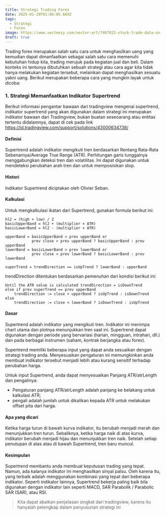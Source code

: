 ```yaml
---
title: Strategi Trading Forex
date: 2025-01-29T01:06:05.669Z
tags:
  - Strategi
  - Forex
image: https://www.vecteezy.com/vector-art/7467022-stock-trade-data-on-graph-with-japanese-candles-graph-for-financial-markets-online-analysis-for-investment
draft: true
---
```

T﻿rading forex merupakan salah satu cara untuk menghasilkan uang yang kemudian dapat dimanfaatkan sebagai salah satu cara memenuhi kebutuhan hidup kita, trading merujuk pada kegiatan jual dan beli. Dalam konteks ini tentunya dibutuhkan sebuah strategi atau cara agar kita tidak hanya melakukan kegiatan tersebut, melainkan dapat menghasilkan sesuatu yakni uang. Berikut merupakan beberapa cara yang mungkin layak untuk dicoba:

### 1﻿. Strategi Memanfaatkan Indikator Supertrend

B﻿erikut informasi pengantar bawaan dari tradingview mengenai supertrend, indikator supertrend yang akan digunakan dalam strategi ini merupakan indikator bawaan dari Tradingview, bukan buatan seseoarang atau entitas tertentu didalamnya, dapat di cek pada link <https://id.tradingview.com/support/solutions/43000634738/>

#### Definisi

Supertrend adalah indikator mengikuti tren berdasarkan Rentang Rata-Rata Sebenarnya/Average True Range (ATR). Perhitungan garis tunggalnya menggabungkan deteksi tren dan volatilitas. Ini dapat digunakan untuk mendeteksi perubahan arah tren dan untuk memposisikan stop.

#### Histori

Indikator Supertrend diciptakan oleh Olivier Seban.

#### Kalkulasi

Untuk mengkalkulasi ikatan dari Supertrend, gunakan formula berikut ini:

```
hl2 = (high + low) / 2
basicUpperBand = hl2 + (multiplier × ATR)
basicLowerBand = hl2 - (multiplier × ATR)

upperBand = basicUpperBand < prev upperBand or
			prev close > prev upperBand ? basicUpperBand : prev upperBand
lowerBand = basicLowerBand > prev lowerBand or
			prev close < prev lowerBand ? basicLowerBand : prev lowerBand

superTrend = trendDirection == isUpTrend ? lowerBand : upperBand
```

trendDirection ditentukan berdasarkan pemenuhan dari kondisi berikut ini:

```
Until the ATR value is calculated trendDirection = isDownTrend
else if prev superTrend == prev upperBand
    trendDirection := close > upperBand ? isUpTrend : isDownTrend
else
    trendDirection := close < lowerBand ? isDownTrend : isUpTrend
```

#### Dasar

Supertrend adalah indikator yang mengikuti tren. Indikator ini menimpa chart utama dan plotnya menunjukkan tren saat ini. Supertrend dapat digunakan dengan periode yang bervariasi (harian, mingguan, intrahari, dll.) dan pada berbagai instrumen (saham, kontrak berjangka atau forex).

Supertrend memiliki beberapa input yang dapat anda sesuaikan dengan strategi trading anda. Menyesuaikan pengaturan ini memungkinkan anda membuat indikator tersebut menjadi lebih atau kurang sensitif terhadap perubahan harga.

Untuk input Supertrend, anda dapat menyesuaikan Panjang ATR/atrLength dan pengalinya:

* Pengaturan panjang ATR/atrLength adalah panjang ke belakang untuk kalkulasi ATR;
* pengali adalah jumlah untuk dikalikan kepada ATR untuk melakukan offset pita dari harga.

#### Apa yang dicari

Ketika harga turun di bawah kurva indikator, itu berubah menjadi merah dan menunjukkan tren turun. Sebaliknya, ketika harga naik di atas kurva, indikator berubah menjadi hijau dan menunjukkan tren naik. Setelah setiap penutupan di atas atau di bawah Supertrend, tren baru muncul.

#### Kesimpulan

Supertrend membantu anda membuat keputusan trading yang tepat. Namun, ada kalanya indikator ini menghasilkan sinyal palsu. Oleh karena itu, yang terbaik adalah menggunakan kombinasi yang tepat dari beberapa indikator. Seperti indikator lainnya, Supertrend bekerja paling baik bila digunakan dengan indikator lain seperti MACD, SAR Parabolik / Parabolic SAR (SAR), atau RSI.



> K﻿ita dapat abaikan penjelasan singkat dari tradingview, karena itu hanyalah pelengkap dalam penyusunan strategi ini